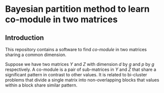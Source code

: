 # Bayesian partition method to learn co-module in two matrices


## Introduction
This repository contains a software to find _co-module_ in two matrices
sharing a common dimension. 

Suppose we have two matrices _Y_ and _Z_ with
dimension _d_ by _g_ and _p_ by _g_ respectively. A co-module is a pair of sub-matrices
in _Y_ and _Z_ that share a significant pattern in contrast to other values. It is 
related to bi-cluster problems that divide a single matrix into non-overlapping
blocks that values within a block share similar pattern.
